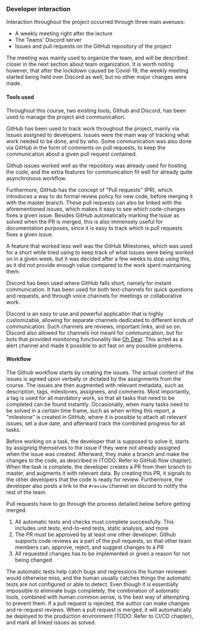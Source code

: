 ### Developer interaction
Interaction throughout the project occurred through three main avenues:
- A weekly meeting right after the lecture
- The Teams' Discord server
- Issues and pull requests on the GitHub repository of the project

The meeting was mainly used to organize the team, and will be described closer in the next section about team organization. It is worth noting however, that after  the lockdown caused be Covid-19, the weekly meeting started being held over Discord as well, but no other major changes were made.

#### Tools used

Throughout this course, two existing tools, Github and Discord, has been used to manage the project and communication.

GitHub has been used to track work throughout the project, mainly via Issues assigned to developers. Issues were the main way of tracking what work needed to be done, and by who. Some communication was also done via GitHub in the form of comments on pull requests, to keep the communication about a given pull request contained. 

Github issues worked well as the repository was already used for hosting the code, and the extra features for communication fit well for already quite asynchronous workflow. 

Furthermore, GitHub has the concept of "Pull requests" (PR), which introduces a way to do formal review policy for new code, before merging it with the master branch.
These pull requests can also be linked with the aforementioned issues, which makes it easy to see which code-changes fixes a given issue.
Besides GitHub automatically marking the issue as solved when the PR is merged, this is also immensely useful for documentation purposes, since it is easy to track which is pull requests fixes a given issue.

A feature that worked less well was the GitHub Milestones, which was used for a short while tried using to keep track of what issues were being worked on in a given week, but it was decided after a few weeks to stop using this, as it did not provide enough value compared to the work spent maintaining them. 

Discord has been used where GitHub falls short, namely for instant communication. It has been used for both text-channels for quick questions and requests, and through voice channels for meetings or collaborative work. 

Discord is an easy to use and powerful application that is highly customizable, allowing for separate channels dedicated to different kinds of communication. Such channels are reviews, important links, and so on. Discord also allowed for channels not meant for communication, but for bots that provided monitoring functionality like [Oh Dear](https://ohdear.app/). This acted as a alert channel and made it possible to act fast on any possible problems.

#### Workflow 

The Github workflow starts by creating the issues. The actual content of the issues is agreed upon verbally or dictated by the assignments from the course. The issues are then augmented with relevant metadata, such as description, tags, milestones, assignees, and comments. Most importantly, a tag is used for all mandatory work, so that all tasks that need to be completed can be found instantly.
Occasionally, when many tasks need to be solved in a certain time frame, such as when writing this report, a "milestone" is created in GitHub, where it is possible to attach all relevant issues, set a due date, and afterward track the combined progress for all tasks.

Before working on a task, the developer that is supposed to solve it, starts by assigning themselves to the issue if they were not already assigned when the issue was created.
Afterward, they make a branch and make the changes to the code, as described in (TODO: Refer to GitHub flow chapter). When the task is complete, the developer creates a PR from their branch to master, and augments it with relevant data. By creating this PR, it signals to the other developers that the code is ready for review. Furthermore, the developer also posts a link to the `#review` channel on discord to notify the rest of the team.

Pull requests have to go through the process detailed below before getting merged.
1. All automatic tests and checks must complete successfully. This includes unit tests, end-to-end tests, static analysis, and more
2. The PR must be approved by at least one other developer. Github supports code reviews as a part of the pull requests, so that other team members can, approve, reject, and suggest changes to a PR
3. All requested changes has to be implemented or given a reason for not being changed

The automatic tests help catch bugs and regressions the human reviewer would otherwise miss, and the human usually catches things the automatic tests are not configured or able to detect.
Even though it is essentially impossible to eliminate bugs completely, the combination of automatic tools, combined with human common sense, is the best way of attempting to prevent them.
If a pull request is rejected, the author can make changes and re-request reviews.
When a pull request is merged, it will automatically be deployed to the production environment (TODO: Refer to CI/CD chapter), and mark all linked issues as solved.


